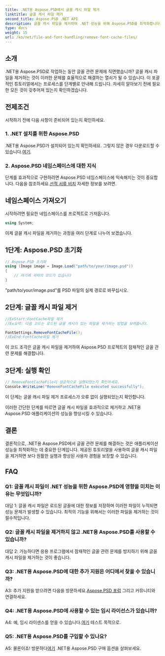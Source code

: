 ```yaml
---
title: .NET용 Aspose.PSD에서 글꼴 캐시 파일 제거
linktitle: 글꼴 캐시 파일 제거
second_title: Aspose.PSD .NET API
description: 글꼴 캐시 파일을 제거하여 .NET 성능을 위해 Aspose.PSD를 최적화합니다. 원활한 실행을 위해 단계별 가이드를 따르세요.
type: docs
weight: 15
url: /ko/net/file-and-font-handling/remove-font-cache-files/
---
```

## 소개

.NET용 Aspose.PSD로 작업하는 동안 글꼴 관련 문제에 직면했습니까? 글꼴 캐시 파일을 제거하는 것이 이러한 문제를 효율적으로 해결하는 열쇠가 될 수 있습니다. 이 포괄적인 튜토리얼에서는 프로세스를 단계별로 안내해 드립니다. 자세히 알아보기 전에 필요한 모든 것이 갖추어져 있는지 확인하겠습니다.

## 전제조건

시작하기 전에 다음 사항이 준비되어 있는지 확인하세요.

### 1. .NET 설치를 위한 Aspose.PSD

 .NET용 Aspose.PSD가 설치되어 있는지 확인하세요. 그렇지 않은 경우 다운로드할 수 있습니다.[여기](https://releases.aspose.com/psd/net/).

### 2. Aspose.PSD 네임스페이스에 대한 지식

 단계를 효과적으로 구현하려면 Aspose.PSD 네임스페이스에 익숙해지는 것이 중요합니다. 다음을 참조하세요.[선적 서류 비치](https://reference.aspose.com/psd/net/) 자세한 정보를 보려면.

## 네임스페이스 가져오기

시작하려면 필요한 네임스페이스를 프로젝트로 가져옵니다.

```csharp
using System;
```

이제 글꼴 캐시 파일을 제거하는 과정을 여러 단계로 나누어 보겠습니다.

## 1단계: Aspose.PSD 초기화

```csharp
// Aspose.PSD 초기화
using (Image image = Image.Load("path/to/your/image.psd"))
{
    // 여기에 귀하의 코드가 있습니다
}
```

"path/to/your/image.psd"를 PSD 파일의 실제 경로로 바꾸십시오.

## 2단계: 글꼴 캐시 파일 제거

```csharp
//ExStart:FontCache파일 제거
//Ex요약: 다음 코드는 로드된 글꼴 캐시가 있는 파일을 제거하는 방법을 보여줍니다.

FontSettings.RemoveFontCacheFile();
//ExEnd:FontCache파일 제거
```

이 코드 조각은 글꼴 캐시 파일을 제거하여 Aspose.PSD 프로젝트의 잠재적인 글꼴 관련 문제를 해결합니다.

## 3단계: 실행 확인

```csharp
// RemoveFontCacheFile이 성공적으로 실행되었는지 확인하세요.
Console.WriteLine("RemoveFontCacheFile executed successfully");
```

이 단계는 글꼴 캐시 파일 제거 프로세스가 오류 없이 실행되었는지 확인합니다.

이러한 간단한 단계를 따르면 글꼴 캐시 파일을 효과적으로 제거하고 .NET용 Aspose.PSD 애플리케이션의 성능을 향상시킬 수 있습니다.

## 결론

결론적으로, .NET용 Aspose.PSD에서 글꼴 관련 문제를 해결하는 것은 애플리케이션 성능을 최적화하는 데 중요한 단계입니다. 제공된 튜토리얼을 사용하여 글꼴 캐시 파일을 제거하면 보다 원활한 실행과 향상된 사용자 경험을 보장할 수 있습니다.

## FAQ

### Q1: 글꼴 캐시 파일이 .NET 성능을 위한 Aspose.PSD에 영향을 미치는 이유는 무엇입니까?

대답 1: 글꼴 캐시 파일은 로드된 글꼴에 대한 정보를 저장하며 이러한 파일이 누적되면 성능 문제가 발생할 수 있습니다. 최적의 기능을 위해서는 이러한 파일을 제거하는 것이 필수적입니다.

### Q2: 글꼴 캐시 파일을 제거하지 않고 .NET용 Aspose.PSD를 사용할 수 있습니까?

대답 2: 가능하다면 응용 프로그램에서 잠재적인 글꼴 관련 문제를 방지하기 위해 글꼴 캐시 파일을 제거하는 것이 좋습니다.

### Q3: .NET용 Aspose.PSD에 대한 추가 지원은 어디에서 찾을 수 있습니까?

 A3: 추가 지원을 받으려면 다음을 방문하세요.[Aspose.PSD 포럼](https://forum.aspose.com/c/psd/34) 그리고 커뮤니티와 연결하세요.

### Q4: .NET용 Aspose.PSD에 사용할 수 있는 임시 라이선스가 있습니까?

 A4: 예, 임시 라이센스를 얻을 수 있습니다.[여기](https://purchase.aspose.com/temporary-license/) 테스트 목적으로.

### Q5: .NET용 Aspose.PSD를 구입할 수 있나요?

 A5: 물론이죠! 방문하다[여기](https://purchase.aspose.com/buy) .NET용 Aspose.PSD 구매 옵션을 살펴보세요.